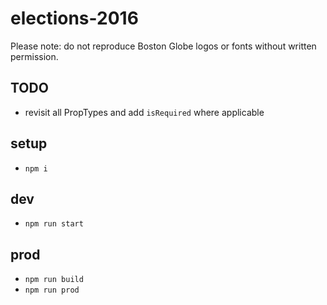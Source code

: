 # elections-2016

Please note: do not reproduce Boston Globe logos or fonts without written permission.

## TODO

- revisit all PropTypes and add `isRequired` where applicable

## setup

- `npm i`

## dev

- `npm run start`

## prod

- `npm run build`
- `npm run prod`
